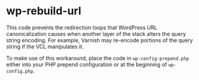 # wp-rebuild-url

This code prevents the redirection loops that WordPress URL canonicalization
causes when another layer of the stack alters the query string encoding. For
example, Varnish may re-encode portions of the query string if the VCL
manipulates it.

To make use of this workaround, place the code in `wp-config-prepend.php` either
into your PHP prepend configuration or at the beginning of `wp-config.php`.
